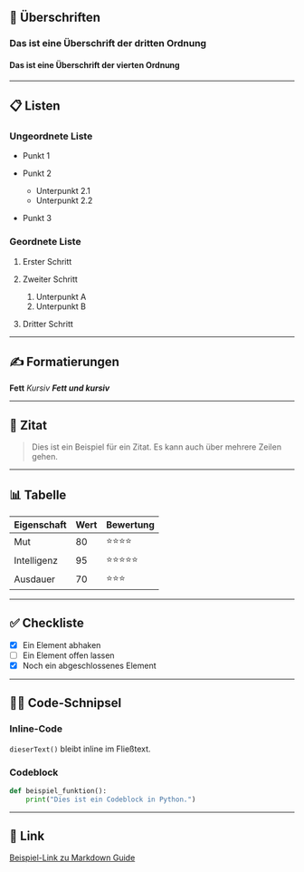 ## 📌 Überschriften

### Das ist eine Überschrift der dritten Ordnung

#### Das ist eine Überschrift der vierten Ordnung

---

## 📋 Listen

### Ungeordnete Liste

* Punkt 1
* Punkt 2

  * Unterpunkt 2.1
  * Unterpunkt 2.2
* Punkt 3

### Geordnete Liste

1. Erster Schritt
2. Zweiter Schritt

   1. Unterpunkt A
   2. Unterpunkt B
3. Dritter Schritt

---

## ✍️ Formatierungen

**Fett**
*Kursiv*
***Fett und kursiv***

---

## 💬 Zitat

> Dies ist ein Beispiel für ein Zitat.
> Es kann auch über mehrere Zeilen gehen.

---

## 📊 Tabelle

| Eigenschaft | Wert | Bewertung |
| ----------- | ---- | --------- |
| Mut         | 80   | ⭐⭐⭐⭐      |
| Intelligenz | 95   | ⭐⭐⭐⭐⭐     |
| Ausdauer    | 70   | ⭐⭐⭐       |

---

## ✅ Checkliste

* [x] Ein Element abhaken
* [ ] Ein Element offen lassen
* [x] Noch ein abgeschlossenes Element

---

## 🧑‍💻 Code-Schnipsel

### Inline-Code

`dieserText()` bleibt inline im Fließtext.

### Codeblock

```python
def beispiel_funktion():
    print("Dies ist ein Codeblock in Python.")
```

---

## 🔗 Link

[Beispiel-Link zu Markdown Guide](https://www.markdownguide.org/)
